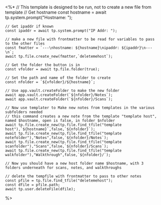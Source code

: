 
<%*
	// This template is designed to be run, not to create a new file from template
	// Get hostname
	const hostname = await tp.system.prompt("Hostname: ");
	
	// Get ipaddr if known
	const ipaddr = await tp.system.prompt("IP Addr: ");

	// make a new file with frontmatter to be read for variables to pass to the other files
	const fmatter = `---\nhostname: ${hostname}\nipaddr: ${ipaddr}\n---\n`;
    await tp.file.create_new(fmatter,`deletemehost`);
	
	// Get the folder the button is in
	const vfolder = await tp.file.folder(true);
	
	// Set the path and name of the folder to create
	const nfolder = `${vfolder}/${hostname}`;

	// Use app.vault.createFolder to make the new folder
	await app.vault.createFolder(`${nfolder}/Notes`);
	await app.vault.createFolder(`${nfolder}/Scans`);

	// Now use templater to Make new notes from templates in the various subfolders needed
	// this command creates a new note from the template "template host", named $hostname, open is false, in folder $nfolder
	await tp.file.create_new(tp.file.find_tfile("template host"),`${hostname}`,false,`${nfolder}`);
	await tp.file.create_new(tp.file.find_tfile("template notefolder"),"Notes",false,`${nfolder}/Notes`);
	await tp.file.create_new(tp.file.find_tfile("template scanfolder"),"Scans",false,`${nfolder}/Scans`);
	await tp.file.create_new(tp.file.find_tfile("template walkfolder"),"Walkthrough",false,`${nfolder}/`);

	// Now you should have a new host folder name $hostname, with 3 folders underneath for scans, notes, and walkthroughs

	// delete the tempfile with frontmatter to pass to other notes
	const pfile = tp.file.find_tfile("deletemehost");
	const dfile = pfile.path;
	await tp.user.deleteFile(dfile);
%>



	
	